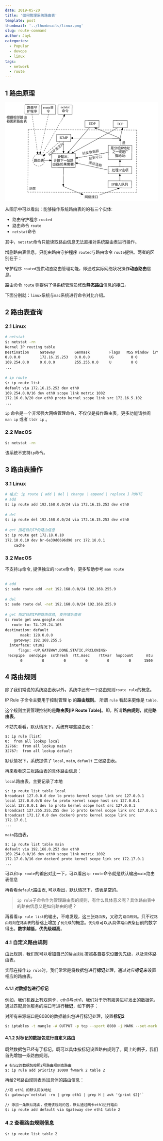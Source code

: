```yaml
---
date: 2019-05-20
title: '如何管理系统路由表'
template: post
thumbnail: '../thumbnails/linux.png'
slug: route-command
author: JayL
categories:
  - Popular
  - devops
  - linux  
tags:
  - network
  - route
---
```


## 1 路由原理

![路由原理](../images/route.png)

从图示中可以看出：能够操作系统路由表的的有三个实体:

- 路由守护程序 `routed`
- 路由命令 `route`
- `netstat`命令

其中，`netstat`命令只能读取路由信息无法直接对系统路由表进行操作。

增删路由表信息，只能由路由守护程序 `routed`与路由命令 `route`提供。两者的区别在于：

守护程序 `routed`提供动态路由管理功能，即通过实际网络状况操作**动态路由**信息。

路由命令 `route` 则提供了供系统管理员修改**静态路由**信息的接口。

下面分别就：`linux`系统与`mac`系统进行命令对比介绍。

## 2 路由表查询

### 2.1 Linux

````bash
# netstat 
$: netstat -rn
Kernel IP routing table
Destination     Gateway         Genmask         Flags   MSS Window  irtt Iface
0.0.0.0         172.16.15.253   0.0.0.0         UG        0 0          0 eth0
169.254.0.0     0.0.0.0         255.255.0.0     U         0 0          0 eth0
...

# ip route
$: ip route list
default via 172.16.15.253 dev eth0
169.254.0.0/16 dev eth0 scope link metric 1002
172.16.0.0/20 dev eth0 proto kernel scope link src 172.16.5.102
...
````

`ip` 命令是一个非常强大网络管理命令，不仅仅是操作路由表。更多功能请参阅 `man ip` 或者 `tldr ip` 。

### 2.2 MacOS

````bash
$: netstat -rn
````
该系统不支持`ip`命令。

## 3 路由表操作

### 3.1 Linux

````bash
# 格式: ip route { add | del | change | append | replace } ROUTE
# add
$: ip route add 192.168.0.0/24 via 172.16.15.253 dev eth0

# del
$: ip route del 192.168.0.0/24 via 172.16.15.253 dev eth0

# get 指定目的IP的路由信息
$: ip route get 172.18.0.10
172.18.0.10 dev br-6e39d6696d98 src 172.18.0.1
    cache
````

### 3.2 MacOS

不支持`ip`命令, 提供独立的`route`命令。更多帮助参考 `man route`

````bash

# add
$: sudo route add -net 192.168.0.0/24 192.168.255.9

# del
$: sudo route del -net 192.168.0.0/24 192.168.255.9

# get 指定目的IP的路由信息, 支持域名查询
$: route get www.google.com
   route to: 74.125.24.105
destination: default
       mask: 128.0.0.0
    gateway: 192.168.255.5
  interface: utun1
      flags: <UP,GATEWAY,DONE,STATIC,PRCLONING>
 recvpipe  sendpipe  ssthresh  rtt,msec    rttvar  hopcount      mtu     expire
       0         0         0         0         0         0      1500         0
````

## 4 路由规则

除了我们常说的系统路由表以外，系统中还有一个路由规则`route rule`的概念。

IP Rule 子命令主要用于控制管理 ip 的**路由规则**。 所谓 `rule` 看起来更像是 `table`. 

这个规则主要管理控制的是**路由表[IP Route Table]**。即，所谓**路由规则**，就是**路由表**。

不妨先看看，默认情况下，系统有哪些路由表：

````
$: ip rule [list]
0:	from all lookup local
32766:	from all lookup main
32767:	from all lookup default
````
默认情况下，系统提供了 `local`, `main`, `default` 三张路由表。

再来看看这三张路由表的具体路由信息：

`local`路由表，主要记录了本地

````
$: ip route list table local
broadcast 127.0.0.0 dev lo proto kernel scope link src 127.0.0.1
local 127.0.0.0/8 dev lo proto kernel scope host src 127.0.0.1
local 127.0.0.1 dev lo proto kernel scope host src 127.0.0.1
broadcast 127.255.255.255 dev lo proto kernel scope link src 127.0.0.1
broadcast 172.17.0.0 dev docker0 proto kernel scope link src 172.17.0.1
...
```` 

`main`路由表，

````
$: ip route list table main
default via 192.168.0.253 dev eth0
169.254.0.0/16 dev eth0 scope link metric 1002
172.17.0.0/16 dev docker0 proto kernel scope link src 172.17.0.1
...
````

可以和`ip route`的输出对比一下，可以看出`ip route`命令就是默认输出`main`路由表信息

再看看`default`路由表, 可以看出，默认情况下，该表是空的。

> `ip rule`子命令作为管理路由表的规则，有什么具体意义呢？具体路由表中的路由信息又是如何路由的呢？

再看看`ip rule list`的输出，不难发现，这三张`路由表`，又称为`路由规则`。只不过`路由规则`在`路由表`的基础上增加了`优先级`的概念。`优先级`可以从具体`路由表`条目前的数字得出。**数字越低，优先级越高**。

### 4.1 自定义路由规则

由此规则，我们就可以增加自己的`路由规则`.按照各自要求设置优先级，以及具体路由表。

实际在操作`ip rule`时，我们常常是将数据包进行**标记**处理，通过对应**标记**来设置相应的路由表。

#### 4.1.1 对数据包进行**标记**

例如，我们机器上有双网卡，eth0与eth1，我们对于所有服务进程发出的数据包，通过匹配具体服务的端口号进行**标记**，如下例子：

对所有来源端口是8080的数据输出包进行标记处理，设置**标记2**

````bash
$: iptables -t mangle -A OUTPUT -p tcp --sport 8080 -j MARK --set-mark 2
````
#### 4.1.2 对**标记**的数据包进行自定义路由
 
既然数据包已经有了标记，既可以具体按标记设置路由规则了。同上的例子，我们首先增加一条路由规则。

````
# 标记2的数据包按照2号路由规则表路由
$: ip rule add priority 10000 fwmark 2 table 2
```` 

再给2号路由规则表添加具体的路由信息：

````
//取 eth1 的默认网关地址
$: gateway=`netstat -rn | grep eth1 | grep H | awk '{print $2}'`

// 添加一条默认路由，使用该规则的包，默认通过网卡eth1进行路由
$: ip route add default via $gateway dev eth1 table 2
````
 
### 4.2 查看路由规则信息
 
````
$: ip route list table 2
````  
